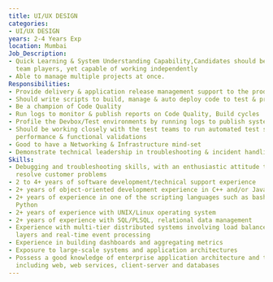 ```yaml
---
title: UI/UX DESIGN
categories:
- UI/UX DESIGN
years: 2-4 Years Exp
location: Mumbai
Job_Description:
- Quick Learning & System Understanding Capability,Candidates should be excellent
  team players, yet capable of working independently
- Able to manage multiple projects at once.
Responsibilities:
- Provide delivery & application release management support to the product teams
- Should write scripts to build, manage & auto deploy code to test & production environments
- Be a champion of Code Quality
- Run logs to monitor & publish reports on Code Quality, Build cycles
- Profile the Devbox/Test environments by running logs to publish system usage/WLM
- Should be working closely with the test teams to run automated test scripts for
  performance & functional validations
- Good to have a Networking & Infrastructure mind-set
- Demonstrate technical leadership in troubleshooting & incident handling
Skills:
- Debugging and troubleshooting skills, with an enthusiastic attitude to support and
  resolve customer problems
- 2 to 4+ years of software development/technical support experience
- 2+ years of object-oriented development experience in C++ and/or Java
- 2+ years of experience in one of the scripting languages such as bash, Perl, or
  Python
- 2+ years of experience with UNIX/Linux operating system
- 2+ years of experience with SQL/PLSQL, relational data management
- Experience with multi-tier distributed systems involving load balancers, caching
  layers and real-time event processing
- Experience in building dashboards and aggregating metrics
- Exposure to large-scale systems and application architectures
- Possess a good knowledge of enterprise application architecture and technologies
  including web, web services, client-server and databases
---
```


